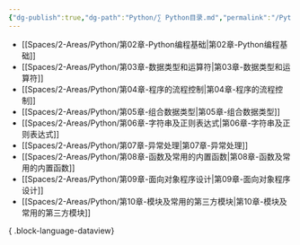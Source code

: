 ```yaml
---
{"dg-publish":true,"dg-path":"Python/∑ Python目录.md","permalink":"/Python/∑ Python目录/"}
---
```


- [[Spaces/2-Areas/Python/第02章-Python编程基础\|第02章-Python编程基础]]
- [[Spaces/2-Areas/Python/第03章-数据类型和运算符\|第03章-数据类型和运算符]]
- [[Spaces/2-Areas/Python/第04章-程序的流程控制\|第04章-程序的流程控制]]
- [[Spaces/2-Areas/Python/第05章-组合数据类型\|第05章-组合数据类型]]
- [[Spaces/2-Areas/Python/第06章-字符串及正则表达式\|第06章-字符串及正则表达式]]
- [[Spaces/2-Areas/Python/第07章-异常处理\|第07章-异常处理]]
- [[Spaces/2-Areas/Python/第08章-函数及常用的内置函数\|第08章-函数及常用的内置函数]]
- [[Spaces/2-Areas/Python/第09章-面向对象程序设计\|第09章-面向对象程序设计]]
- [[Spaces/2-Areas/Python/第10章-模块及常用的第三方模块\|第10章-模块及常用的第三方模块]]

{ .block-language-dataview}